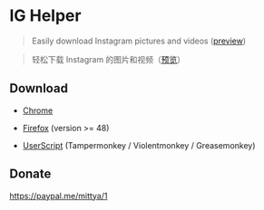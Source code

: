 # IG Helper

> Easily download Instagram pictures and videos ([preview](screenshots))  

> 轻松下载 Instagram 的图片和视频（[预览](screenshots)）  


## Download

+ [Chrome](https://chrome.google.com/webstore/detail/ig-helper-download-instag/albdnahmanonkmhoamgfjbjgbjabbiid)

+ [Firefox](https://addons.mozilla.org/zh-CN/firefox/addon/instagram-helper) (version >= 48)

+ [UserScript](https://greasyfork.org/zh-CN/scripts/22660-ig-helper-download-instagram-pic-vids) (Tampermonkey / Violentmonkey / Greasemonkey)


## Donate

https://paypal.me/mittya/1
